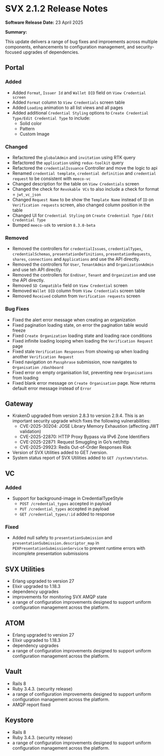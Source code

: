 # SVX 2.1.2 Release Notes

**Software Release Date:** 23 April 2025

**Summary:**

This update delivers a range of bug fixes and improements across multiple components, enhancements to configuration management, and security-focused upgrades of dependencies.

## Portal

### Added

- Added `Format`, `Issuer Id` and `Wallet DID` field on `View Credential screen`
- Added `Format` column to `View Credentials` screen table
- Added `Loading` animation to all list views and all pages
- Added additional `Credential Styling` options to `Create Credential Type/Edit Credential Type` to include:
  - Solid color
  - Pattern
  - Custom Image

### Changed

- Refactored the `globalAdmin` and `invitation` using RTK query
- Refactored the `application` using `redux-toolkit` query
- Refactored the `credentialIssuance` Controller and move the logic to api
- Renamed `credential template`, `credential definition` and `credential request` to be consistent with `meeco-vc`
- Changed description for the table on `View Credentials` screen
- Changed the check for `Revokable VCs` to also include a check for format = `jwt_vc_json`
- Changed `Request Name` to be show the `Template Name` instead of `ID` on `Verification requests` screen, also changed column position in the table
- Changed UI for `Credential Styling` on `Create Credential Type` / `Edit Credential Type`
- Bumped `meeco-sdk` to version `8.3.0-beta`

### Removed

- Removed the controllers for `credentialIssues`, `credentialTypes`, `credentialSchemas`, `presentationDefinitions`, `presentationRequests`, `shares`, `connections` and `Applications` and use the API directly.
- Removed the controllers for `User`, `TenantAdmin` and `OrganizationAdmin` and use teh API directly.
- Removed the controllers for `EndUser`, `Tenant` and `Organization` and use the API directly.
- Removed `SD Compatible` field on `View Credential` screen
- Removed `Wallet DID` column from `View Credentials` screen table
- Removed `Received` column from `Verification requests` screen

### Bug Fixes

- Fixed the alert error message when creating an organization
- Fixed pagination loading state, on error the pagination table would freeze
- Fixed `Create Organization` loading state and loading race conditions
- Fixed infinite loading looping when loading the `Verification Request` page
- Fixed stale `Verification Responses` from showing up when loading another `Verification Request`
- Fixed navigation on `Passphrase` submission, now navigates to `Organisation /dashboard`
- Fixed error on empty organisation list, preventing new `Organisations` from loading
- Fixed blank error message on `Create Organisation` page. Now returns default error message instead of `Error`


## Gateway

- KrakenD upgraded from version 2.8.3 to version 2.9.4. This is an important security upgrade which fixes the following vulnerabilities:
  - CVE-2025-30204: JOSE Library Memory Exhaustion (affecting JWT validation)
  - CVE-2025-22870: HTTP Proxy Bypass via IPv6 Zone Identifiers
  - CVE-2025-22871: Request Smuggling in Go’s net/http
  - CVE-2025-29923: Redis Out-of-Order Responses Risk
- Version of SVX Utilities added to GET /version.
- System status report of SVX Utilities added to `GET /system/status`.


## VC

### Added

- Support for background-image in CredentialTypeStyle
  - `POST /credential_types` accepted in payload
  - `PUT /credential_types` accepted in payload
  - `GET /credential_types/:id` added to response

### Fixed

- Added null safety to `presentationSubmission` and `presentationSubmission.descriptor_map` in `PEXPresentationSubmissionService` to prevent runtime errors with incomplete presentation submissions

## SVX Utilities

- Erlang upgraded to version 27
- Elixir upgraded to 1.18.3
- dependency upgrades
- improvements for monitoring SVX AMQP state
- a range of configuration improvements designed to support uniform configuration management across the platform.


## ATOM

- Erlang upgraded to version 27
- Elixir upgraded to 1.18.3
- dependency upgrades
- a range of configuration improvements designed to support uniform configuration management across the platform.

## Vault

- Rails 8
- Ruby 3.4.3. (security release)
- a range of configuration improvements designed to support uniform configuration management across the platform.
- AMQP report fixed


## Keystore

- Rails 8
- Ruby 3.4.3. (security release)
- a range of configuration improvements designed to support uniform configuration management across the platform.

